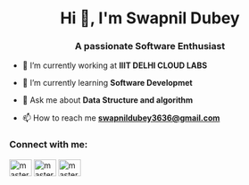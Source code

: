 <h1 align="center">Hi 👋, I'm Swapnil Dubey</h1>
<h3 align="center">A passionate Software Enthusiast</h3>


- 🔭 I’m currently working at **IIIT DELHI CLOUD LABS**

- 🌱 I’m currently learning **Software Developmet**

- 💬 Ask me about **Data Structure and algorithm**

- 📫 How to reach me **swapnildubey3636@gmail.com**

<h3 align="left">Connect with me:</h3>
<p align="left">
<a href="linkedin.com/in/swapnildubey29" target="blank"><img align="center" src="https://raw.githubusercontent.com/rahuldkjain/github-profile-readme-generator/master/src/images/icons/Social/linked-in-alt.svg" alt="masterpranay" height="30" width="40" /></a>
<a href="https://www.codechef.com/users/swapnildubey29" target="blank"><img align="center" src="https://cdn.jsdelivr.net/npm/simple-icons@3.1.0/icons/codechef.svg" alt="masterpranay" height="30" width="40" /></a>
<a href="[https://www.leetcode.com/masterpranay](https://leetcode.com/swapnildubey29/)" target="blank"><img align="center" src="https://raw.githubusercontent.com/rahuldkjain/github-profile-readme-generator/master/src/images/icons/Social/leet-code.svg" alt="masterpranay" height="30" width="40" /></a>
</p>

